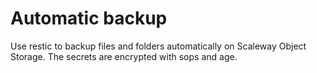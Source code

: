 # Automatic backup

Use restic to backup files and folders automatically on Scaleway Object Storage.
The secrets are encrypted with sops and age.
